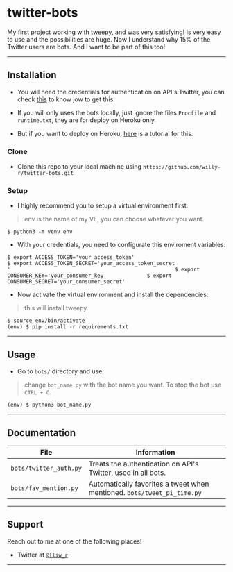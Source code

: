 # twitter-bots

My first project working with [tweepy](https://www.tweepy.org/), and was very satisfying! Is very easy to use and the possibilities are huge. Now I understand why 15% of the Twitter users are bots. And I want to be part of this too!

---

## Installation

- You will need the credentials for authentication on API's Twitter, you can check [this](https://realpython.com/twitter-bot-python-tweepy/#creating-twitter-api-authentication-credentials) to know jow to get this.

- If you will only uses the bots locally, just ignore the files `Procfile` and `runtime.txt`, they are for deploy on Heroku only.

- But if you want to deploy on Heroku, [here](https://dev.to/emcain/how-to-set-up-a-twitter-bot-with-python-and-heroku-1n39) is a tutorial for this.

### Clone

- Clone this repo to your local machine using `https://github.com/willy-r/twitter-bots.git`

### Setup

- I highly recommend you to setup a virtual environment first:

> env is the name of my VE, you can choose whatever you want.

```shell
$ python3 -m venv env
```

- With your credentials, you need to configurate this enviroment variables:	

```shell
$ export ACCESS_TOKEN='your_access_token'
$ export ACCESS_TOKEN_SECRET='your_access_token_secret
'                                                     $ export CONSUMER_KEY='your_consumer_key'             $ export CONSUMER_SECRET='your_consumer_secret'
```

- Now activate the virtual environment and install the dependencies:

> this will install tweepy.

```shell
$ source env/bin/activate
(env) $ pip install -r requirements.txt
```

---

## Usage

- Go to `bots/` directory and use:

> change `bot_name.py` with the bot name you want. To stop the bot use `CTRL + C`.

```shell
(env) $ python3 bot_name.py
```

---

## Documentation

File | Information
---- | -----------
`bots/twitter_auth.py` | Treats the authentication on API's Twitter, used in all bots.
`bots/fav_mention.py` | Automatically favorites a tweet when mentioned.                                     `bots/tweet_pi_time.py` | Tweets the pi time of the day (when is 3:14).

---

## Support

Reach out to me at one of the following places!

- Twitter at <a href="https://twitter.com/lliw_r?s=09" target="_blank">`@lliw_r`</a>

---

